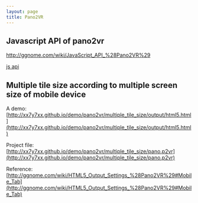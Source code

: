 ```yaml
---
layout: page
title: Pano2VR
---
```


## Javascript API of pano2vr

http://ggnome.com/wiki/JavaScript_API_%28Pano2VR%29

[js api](/demo/pano2vr/js_api.html)

## Multiple tile size according to multiple screen size of mobile device

A demo: [http://xx7y7xx.github.io/demo/pano2vr/multiple_tile_size/output/html5.html](http://xx7y7xx.github.io/demo/pano2vr/multiple_tile_size/output/html5.html)

Project file: [http://xx7y7xx.github.io/demo/pano2vr/multiple_tile_size/pano.p2vr](http://xx7y7xx.github.io/demo/pano2vr/multiple_tile_size/pano.p2vr)

Reference: [http://ggnome.com/wiki/HTML5_Output_Settings_%28Pano2VR%29#Mobile_Tab](http://ggnome.com/wiki/HTML5_Output_Settings_%28Pano2VR%29#Mobile_Tab)
